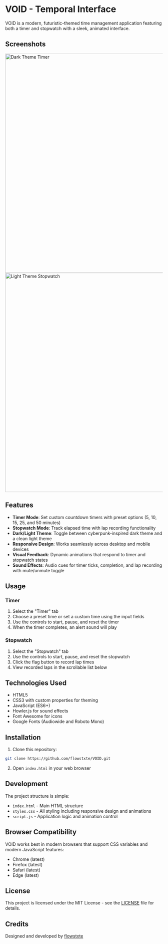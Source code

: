 # VOID - Temporal Interface

VOID is a modern, futuristic-themed time management application featuring both a timer and stopwatch with a sleek, animated interface.

## Screenshots

<img src="https://iili.io/3c6Lxqb.png" alt="Dark Theme Timer" width="700">
<img src="https://iili.io/3c6LnLu.png" alt="Light Theme Stopwatch" width="700">

## Features

- **Timer Mode**: Set custom countdown timers with preset options (5, 10, 15, 25, and 50 minutes)
- **Stopwatch Mode**: Track elapsed time with lap recording functionality
- **Dark/Light Theme**: Toggle between cyberpunk-inspired dark theme and a clean light theme
- **Responsive Design**: Works seamlessly across desktop and mobile devices
- **Visual Feedback**: Dynamic animations that respond to timer and stopwatch states
- **Sound Effects**: Audio cues for timer ticks, completion, and lap recording with mute/unmute toggle

## Usage

### Timer

1. Select the "Timer" tab
2. Choose a preset time or set a custom time using the input fields
3. Use the controls to start, pause, and reset the timer
4. When the timer completes, an alert sound will play

### Stopwatch

1. Select the "Stopwatch" tab
2. Use the controls to start, pause, and reset the stopwatch
3. Click the flag button to record lap times
4. View recorded laps in the scrollable list below

## Technologies Used

- HTML5
- CSS3 with custom properties for theming
- JavaScript (ES6+)
- Howler.js for sound effects
- Font Awesome for icons
- Google Fonts (Audiowide and Roboto Mono)

## Installation

1. Clone this repository:

```bash
git clone https://github.com/flowstxte/VOID.git
```

2. Open `index.html` in your web browser

## Development

The project structure is simple:

- `index.html` - Main HTML structure
- `styles.css` - All styling including responsive design and animations
- `script.js` - Application logic and animation control

## Browser Compatibility

VOID works best in modern browsers that support CSS variables and modern JavaScript features:

- Chrome (latest)
- Firefox (latest)
- Safari (latest)
- Edge (latest)

## License

This project is licensed under the MIT License - see the [LICENSE](LICENSE) file for details.

## Credits

Designed and developed by [flowstxte](https://github.com/flowstxte)
